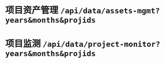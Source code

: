 # 项目资产管理 `/api/data/assets-mgmt?years&months&projids`
# 项目监测  `/api/data/project-monitor?years&months&projids`
